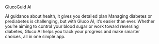 GlucoGuid AI

AI guidance about health, it gives you detailed plan
Managing diabetes or prediabetes is challenging, but with Gluco AI, it’s easier than ever. Whether you’re aiming to control your blood sugar or work toward reversing diabetes, Gluco AI helps you track your progress and make smarter choices, all in one simple app.
